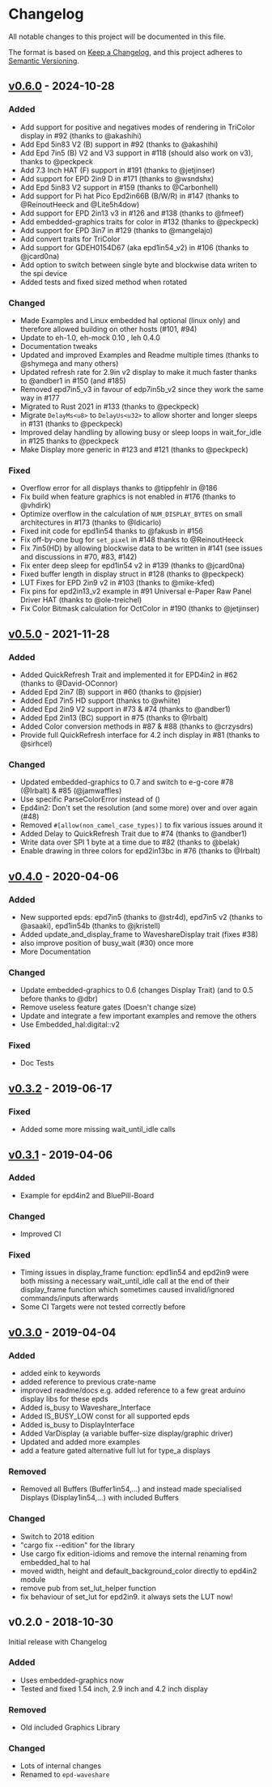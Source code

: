 # Changelog

All notable changes to this project will be documented in this file.

The format is based on [Keep a Changelog](https://keepachangelog.com/en/1.0.0/),
and this project adheres to [Semantic Versioning](https://semver.org/spec/v2.0.0.html).

## [v0.6.0] - 2024-10-28

### Added

- Add support for positive and negatives modes of rendering in TriColor display in #92 (thanks to @akashihi)
- Add Epd 5in83 V2 (B) support in #92 (thanks to @akashihi)
- Add Epd 7in5 (B) V2 and V3 support in #118 (should also work on v3), thanks to @peckpeck
- Add 7.3 Inch HAT (F) support in #191 (thanks to @jetjinser)
- Add support for EPD 2in9 D in #171 (thanks to @wsndshx)
- Add Epd 5in83 V2 support in #159 (thanks to @Carbonhell)
- Add support for Pi hat Pico Epd2in66B (B/W/R) in #147 (thanks to @ReinoutHeeck and @Lite5h4dow)
- Add support for EPD 2in13 v3 in #126 and #138 (thanks to @fmeef)
- Add embedded-graphics traits for color in #132 (thanks to @peckpeck)
- Add support for EPD 3in7 in #129 (thanks to @mangelajo)
- Add convert traits for TriColor
- Add support for GDEH0154D67 (aka epd1in54_v2) in #106 (thanks to @jcard0na)
- Add option to switch between single byte and blockwise data writen to the spi device
- Added tests and fixed sized method when rotated

### Changed

- Made Examples and Linux embedded hal optional (linux only) and therefore allowed building on other hosts (#101, #94)
- Update to eh-1.0, eh-mock 0.10 , leh 0.4.0
- Documentation tweaks
- Updated and improved Examples and Readme multiple times (thanks to @shymega and many others)
- Updated refresh rate for 2.9in v2 display to make it much faster thanks to @andber1 in #150 (and #185)
- Removed epd7in5_v3 in favour of edp7in5b_v2 since they work the same way in #177
- Migrated to Rust 2021 in #133 (thanks to @peckpeck)
- Migrate `DelayMs<u8>` to `DelayUs<u32>` to allow shorter and longer sleeps in #131 (thanks to @peckpeck)
- Improved delay handling by allowing busy or sleep loops in wait_for_idle in #125 thanks to @peckpeck
- Make Display more generic in #123 and #121 (thanks to @peckpeck)

### Fixed

- Overflow error for all displays thanks to @tippfehlr in @186
- Fix build when feature graphics is not enabled in #176 (thanks to @vhdirk)
- Optimize overflow in the calculation of `NUM_DISPLAY_BYTES` on small architectures in #173 (thanks to @Idicarlo)
- Fixed init code for epd1in54 thanks to @fakusb in #156
- Fix off-by-one bug for `set_pixel` in #148 thanks to @ReinoutHeeck
- Fix 7in5(HD) by allowing blockwise data to be written in #141 (see issues and discussions in #70, #83, #142)
- Fix enter deep sleep for epd1in54 v2 in #139 (thanks to @jcard0na)
- Fixed buffer length in display struct in #128 (thanks to @peckpeck)
- LUT Fixes for EPD 2in9 v2 in #103 (thanks to @mike-kfed)
- Fix pins for epd2in13_v2 example in #91 Universal e-Paper Raw Panel Driver HAT (thanks to @ole-treichel)
- Fix Color Bitmask calculation for OctColor in #190 (thanks to @jetjinser)

## [v0.5.0] - 2021-11-28

### Added

- Added QuickRefresh Trait and implemented it for EPD4in2 in #62 (thanks to @David-OConnor)
- Added Epd 2in7 (B) support in #60 (thanks to @pjsier)
- Added Epd 7in5 HD support (thanks to @whiite)
- Added Epd 2in9 V2 support in #73 & #74 (thanks to @andber1)
- Added Epd 2in13 (BC) support in #75 (thanks to @Irbalt)
- Added Color conversion methods in #87 & #88 (thanks to @crzysdrs)
- Provide full QuickRefresh interface for 4.2 inch display in #81 (thanks to @sirhcel)

### Changed

- Updated embedded-graphics to 0.7 and switch to e-g-core #78 (@Irbalt) & #85 (@jamwaffles)
- Use specific ParseColorError instead of ()
- Epd4in2: Don't set the resolution (and some more) over and over again (#48)
- Removed `#[allow(non_camel_case_types)]` to fix various issues around it
- Added Delay to QuickRefresh Trait due to #74 (thanks to @andber1)
- Write data over SPI 1 byte at a time due to #82 (thanks to @belak)
- Enable drawing in three colors for epd2in13bc in #76 (thanks to @Irbalt)

## [v0.4.0] - 2020-04-06

### Added

- New supported epds: epd7in5 (thanks to @str4d), epd7in5 v2 (thanks to @asaaki), epd1in54b (thanks to @jkristell)
- Added update_and_display_frame to WaveshareDisplay trait (fixes #38)
- also improve position of busy_wait (#30) once more
- More Documentation

### Changed

- Update embedded-graphics to 0.6 (changes Display Trait) (and to 0.5 before thanks to @dbr)
- Remove useless feature gates (Doesn't change size)
- Update and integrate a few important examples and remove the others
- Use Embedded_hal:digital::v2

### Fixed

- Doc Tests

## [v0.3.2] - 2019-06-17

### Fixed

- Added some more missing wait_until_idle calls

## [v0.3.1] - 2019-04-06

### Added

- Example for epd4in2 and BluePill-Board

### Changed

- Improved CI

### Fixed

- Timing issues in display_frame function: epd1in54 and epd2in9 were both missing a necessary wait_until_idle call at
  the end of their display_frame function which sometimes caused invalid/ignored commands/inputs afterwards
- Some CI Targets were not tested correctly before

## [v0.3.0] - 2019-04-04

### Added

- added eink to keywords
- added reference to previous crate-name
- improved readme/docs e.g. added reference to a few great arduino display libs for these epds
- Added is_busy to Waveshare_Interface
- Added IS_BUSY_LOW const for all supported epds
- Added is_busy to DisplayInterface
- Added VarDisplay (a variable buffer-size display/graphic driver)
- Updated and added more examples
- add a feature gated alternative full lut for type_a displays

### Removed

- Removed all Buffers (Buffer1in54,...) and instead made specialised Displays (Display1in54,...) with included Buffers

### Changed

- Switch to 2018 edition
- "cargo fix --edition" for the library
- Use cargo fix edition-idioms and remove the internal renaming from embedded_hal to hal
- moved width, height and default_background_color directly to epd4in2 module
- remove pub from set_lut_helper function
- fix behaviour of set_lut for epd2in9. it always sets the LUT now!

## v0.2.0 - 2018-10-30

Initial release with Changelog

### Added

- Uses embedded-graphics now
- Tested and fixed 1.54 inch, 2.9 inch and 4.2 inch display

### Removed

- Old included Graphics Library

### Changed

- Lots of internal changes
- Renamed to `epd-waveshare`

[v0.6.0]: https://github.com/Caemor/epd-waveshare/compare/v0.5.0...v0.6.0

[v0.5.0]: https://github.com/Caemor/epd-waveshare/compare/v0.4.0...v0.5.0

[v0.4.0]: https://github.com/Caemor/epd-waveshare/compare/v0.3.2...v0.4.0

[v0.3.2]: https://github.com/Caemor/epd-waveshare/compare/v0.3.1...v0.3.2

[v0.3.1]: https://github.com/Caemor/epd-waveshare/compare/v0.3.0...v0.3.1

[v0.3.0]: https://github.com/Caemor/epd-waveshare/compare/v0.2.0...v0.3.0
